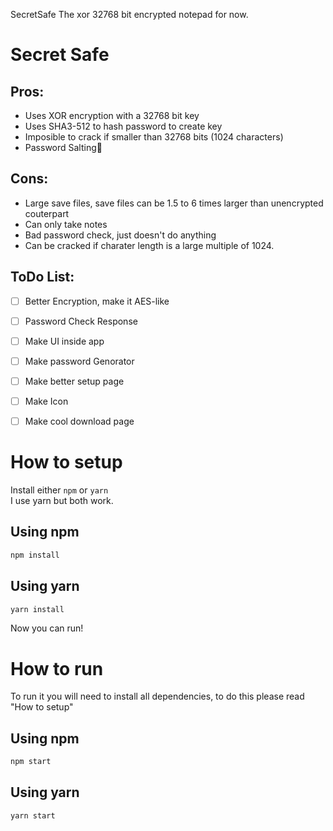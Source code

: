 SecretSafe
The xor 32768 bit encrypted notepad for now.

# Secret Safe

## Pros:
- Uses XOR encryption with a 32768 bit key
- Uses SHA3-512 to hash password to create key
- Imposible to crack if smaller than 32768 bits (1024 characters)
- Password Salting🧂

## Cons:
- Large save files, save files can be 1.5 to 6 times larger than unencrypted couterpart
- Can only take notes
- Bad password check, just doesn't do anything
- Can be cracked if charater length is a large multiple of 1024.

## ToDo List:
- [ ] Better Encryption, make it AES-like
- [ ] Password Check Response
- [ ] Make UI inside app
- [ ] Make password Genorator
- [ ] Make better setup page
- [ ] Make Icon
- [ ] Make cool download page


# How to setup
Install either `npm` or `yarn`<br/>
I use yarn but both work.

## Using npm
```bash
npm install
```

## Using yarn
```bash
yarn install
```

Now you can run!

# How to run
To run it you will need to install all dependencies, to do this please read "How to setup"

## Using npm
```bash
npm start
```

## Using yarn
```bash
yarn start
```
